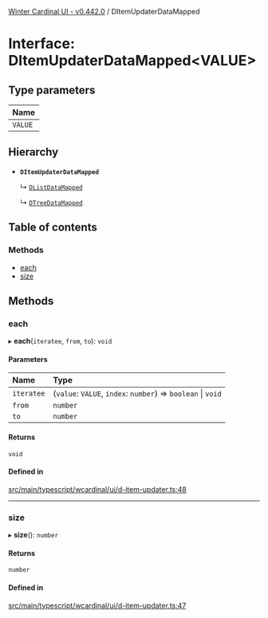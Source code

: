 [Winter Cardinal UI - v0.442.0](../index.md) / DItemUpdaterDataMapped

# Interface: DItemUpdaterDataMapped\<VALUE\>

## Type parameters

| Name |
| :------ |
| `VALUE` |

## Hierarchy

- **`DItemUpdaterDataMapped`**

  ↳ [`DListDataMapped`](DListDataMapped.md)

  ↳ [`DTreeDataMapped`](DTreeDataMapped.md)

## Table of contents

### Methods

- [each](DItemUpdaterDataMapped.md#each)
- [size](DItemUpdaterDataMapped.md#size)

## Methods

### each

▸ **each**(`iteratee`, `from`, `to`): `void`

#### Parameters

| Name | Type |
| :------ | :------ |
| `iteratee` | (`value`: `VALUE`, `index`: `number`) => `boolean` \| `void` |
| `from` | `number` |
| `to` | `number` |

#### Returns

`void`

#### Defined in

[src/main/typescript/wcardinal/ui/d-item-updater.ts:48](https://github.com/winter-cardinal/winter-cardinal-ui/blob/v0.442.0/src/main/typescript/wcardinal/ui/d-item-updater.ts#L48)

___

### size

▸ **size**(): `number`

#### Returns

`number`

#### Defined in

[src/main/typescript/wcardinal/ui/d-item-updater.ts:47](https://github.com/winter-cardinal/winter-cardinal-ui/blob/v0.442.0/src/main/typescript/wcardinal/ui/d-item-updater.ts#L47)
